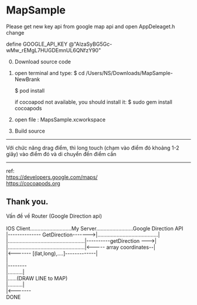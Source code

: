 # MapSample

Please get new key api from google map api and open AppDeleaget.h change <br/>

define  GOOGLE_API_KEY @"AIzaSyBG5Gc-wMw_rEMgL7HUGDEmnUL6QNfzY90"

0. Download source code

1. open terminal and type:
   $ cd /Users/NS/Downloads/MapSample-NewBrank
   
   $ pod install
   
   if cocoapod not available, you should install it: $ sudo gem install cocoapods
2. open file : MapsSample.xcworkspace 
3. Build source


----
Với chức năng drag điểm, thì long touch (chạm vào điểm đó khoảng 1-2 giây) vào điểm đó và di chuyển đến điểm cần

----
ref:<br/>
https://developers.google.com/maps/<br/>
https://cocoapods.org 

Thank you.
------
Vấn đề về Router (Google Direction api) <br/><br/>
IOS Client............................My Server.........................Google Direction API<br/>
|-------------- GetDirection------->|.........................................|<br/>
|....................................................|----------getDirection --->|<br/>
|....................................................|<----- array coordinates--|<br/>
|<------- [(lat,long),....]-------------|<br/>
|<br/>
|--------<br/>
|..........|<br/>
|......(DRAW LINE to MAP)<br/>
|..........|<br/>
|<-------<br/>
DONE
